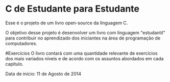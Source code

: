 C de Estudante para Estudante
================

Esse é o projeto de um livro open-source da linguagem C. 

O objetivo desse projeto é desenvolver um livro com linguagem "estudantil" para contribuir no aprendizado dos iniciantes
na área de programação de computadores.

#Exercícios
O livro contará com uma quantidade relevante de exercícios dos mais variados níveis e de acordo com os assuntos abordados em cada capítulo. 

Data de início: 11 de Agosto de 2014
